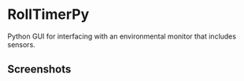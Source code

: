 # RollTimerPy

Python GUI for interfacing with an environmental monitor that includes sensors. 

## Screenshots 

